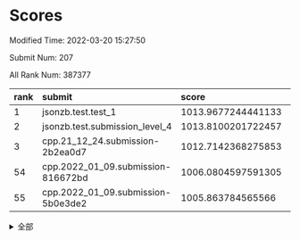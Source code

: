 # Scores

Modified Time: 2022-03-20 15:27:50

Submit Num: 207

All Rank Num: 387377

| rank |               submit               |       score        |       sigma        | pk_num |
| :--- | :--------------------------------- | :----------------- | :----------------- | :----- |
| 1    | jsonzb.test.test_1                 | 1013.9677244441133 | 0.8309802556037369 | 7484   |
| 2    | jsonzb.test.submission_level_4     | 1013.8100201722457 | 0.7952589317051623 | 7484   |
| 3    | cpp.21_12_24.submission-2b2ea0d7   | 1012.7142368275853 | 0.8035022708000982 | 7490   |
| 54   | cpp.2022_01_09.submission-816672bd | 1006.0804597591305 | 0.7348266672581563 | 7485   |
| 55   | cpp.2022_01_09.submission-5b0e3de2 | 1005.863784565566  | 0.7335712470816147 | 7488   |


<details>
<summary>全部</summary>

| rank |                 submit                 |       score        |       sigma        | pk_num |
| :--- | :------------------------------------- | :----------------- | :----------------- | :----- |
| 1    | jsonzb.test.test_1                     | 1013.9677244441133 | 0.8309802556037369 | 7484   |
| 2    | jsonzb.test.submission_level_4         | 1013.8100201722457 | 0.7952589317051623 | 7484   |
| 3    | cpp.21_12_24.submission-2b2ea0d7       | 1012.7142368275853 | 0.8035022708000982 | 7490   |
| 4    | gobigger.level_3.submission_level_3_20 | 1011.3955461634105 | 0.7913824952238572 | 7486   |
| 5    | gobigger.level_3.submission_level_3_2  | 1011.081053905574  | 0.7740844929033973 | 7491   |
| 6    | gobigger.level_3.submission_level_3_10 | 1011.0708868359153 | 0.7567323662677627 | 7489   |
| 7    | gobigger.level_3.submission_level_3_9  | 1010.9122807874011 | 0.7829248201037828 | 7488   |
| 8    | gobigger.level_3.submission_level_3_44 | 1010.911626350197  | 0.7570520357998812 | 7488   |
| 9    | gobigger.level_3.submission_level_3_6  | 1010.8343487435852 | 0.7684364245148423 | 7485   |
| 10   | gobigger.level_3.submission_level_3_33 | 1010.773064954932  | 0.7542456440318728 | 7486   |
| 11   | gobigger.level_3.submission_level_3_12 | 1010.6523566417442 | 0.7950178882995186 | 7479   |
| 12   | gobigger.level_3.submission_level_3_25 | 1010.6165995383321 | 0.7779649969263517 | 7485   |
| 13   | gobigger.level_3.submission_level_3_14 | 1010.5741777806169 | 0.7581610974091173 | 7488   |
| 14   | gobigger.level_3.submission_level_3_36 | 1010.5415705701287 | 0.7735639072534535 | 7486   |
| 15   | gobigger.level_3.submission_level_3_49 | 1010.3991856755081 | 0.7675082898680325 | 7485   |
| 16   | gobigger.level_3.submission_level_3_47 | 1010.3772578096642 | 0.730119301173358  | 7478   |
| 17   | gobigger.level_3.submission_level_3_37 | 1010.2949196048185 | 0.7506090080270922 | 7491   |
| 18   | gobigger.level_3.submission_level_3_18 | 1010.2717879164358 | 0.7566944903571289 | 7487   |
| 19   | gobigger.level_3.submission_level_3_45 | 1010.2628075702048 | 0.7622125042580714 | 7489   |
| 20   | gobigger.level_3.submission_level_3_39 | 1010.2094609497315 | 0.7659979872755286 | 7483   |
| 21   | gobigger.level_3.submission_level_3_31 | 1010.1959110599372 | 0.7702449762135015 | 7488   |
| 22   | gobigger.level_3.submission_level_3_21 | 1010.13286204625   | 0.7671808610664747 | 7487   |
| 23   | gobigger.level_3.submission_level_3_1  | 1010.106488164994  | 0.7551316721837504 | 7487   |
| 24   | gobigger.level_3.submission_level_3_0  | 1010.082314939353  | 0.7661377024086746 | 7488   |
| 25   | gobigger.level_3.submission_level_3_13 | 1010.0153125625076 | 0.7704226209975336 | 7483   |
| 26   | gobigger.level_3.submission_level_3_38 | 1009.9795976496171 | 0.7566447319209152 | 7488   |
| 27   | gobigger.level_3.submission_level_3_23 | 1009.9562437199266 | 0.7675050556018878 | 7479   |
| 28   | gobigger.level_3.submission_level_3_22 | 1009.9095474638672 | 0.7415913650690457 | 7491   |
| 29   | gobigger.level_3.submission_level_3_28 | 1009.8203971990009 | 0.7613440664404038 | 7482   |
| 30   | gobigger.level_3.submission_level_3_17 | 1009.819228871258  | 0.7550797778324001 | 7492   |
| 31   | gobigger.level_3.submission_level_3_24 | 1009.8166167580373 | 0.7373694173990069 | 7491   |
| 32   | gobigger.level_3.submission_level_3_5  | 1009.7855172441264 | 0.7671562148380111 | 7485   |
| 33   | gobigger.level_3.submission_level_3_11 | 1009.7852453473703 | 0.7589656819873425 | 7483   |
| 34   | gobigger.level_3.submission_level_3_3  | 1009.7812395644464 | 0.7538474393792042 | 7490   |
| 35   | gobigger.level_3.submission_level_3_4  | 1009.6451810867366 | 0.7585081102738653 | 7485   |
| 36   | gobigger.level_3.submission_level_3_15 | 1009.5715586485927 | 0.7700024088219884 | 7484   |
| 37   | gobigger.level_3.submission_level_3_16 | 1009.4955435821878 | 0.7483969396339074 | 7482   |
| 38   | gobigger.level_3.submission_level_3_43 | 1009.4179629620749 | 0.7508832891120428 | 7482   |
| 39   | gobigger.level_3.submission_level_3_35 | 1009.3968977977798 | 0.7574962501495744 | 7484   |
| 40   | gobigger.level_3.submission_level_3_46 | 1009.3709763747439 | 0.7689169819076646 | 7485   |
| 41   | gobigger.level_3.submission_level_3_32 | 1009.339102979353  | 0.747581983678922  | 7481   |
| 42   | gobigger.level_3.submission_level_3_30 | 1009.3322802527215 | 0.762000362550021  | 7483   |
| 43   | gobigger.level_3.submission_level_3_42 | 1009.3242532067477 | 0.7349009992028713 | 7488   |
| 44   | gobigger.level_3.submission_level_3_7  | 1009.3052177421433 | 0.7575291413685075 | 7480   |
| 45   | gobigger.level_3.submission_level_3_40 | 1009.2386270266948 | 0.7564176877479113 | 7489   |
| 46   | gobigger.level_3.submission_level_3_34 | 1008.7886294890361 | 0.746232353807501  | 7487   |
| 47   | gobigger.level_3.submission_level_3_27 | 1008.7551314979914 | 0.7485167772068801 | 7483   |
| 48   | gobigger.level_3.submission_level_3_29 | 1008.6615382873639 | 0.7369786290401963 | 7483   |
| 49   | gobigger.level_3.submission_level_3_19 | 1008.4972741358505 | 0.7461179256038545 | 7482   |
| 50   | gobigger.level_3.submission_level_3_41 | 1008.3830633828456 | 0.7264051431675822 | 7486   |
| 51   | gobigger.level_3.submission_level_3_8  | 1008.3573080987403 | 0.7440492786039353 | 7480   |
| 52   | gobigger.level_3.submission_level_3_48 | 1008.1948761054127 | 0.7533612877605713 | 7490   |
| 53   | gobigger.level_3.submission_level_3_26 | 1007.8509586317692 | 0.7445754845763128 | 7487   |
| 54   | cpp.2022_01_09.submission-816672bd     | 1006.0804597591305 | 0.7348266672581563 | 7485   |
| 55   | cpp.2022_01_09.submission-5b0e3de2     | 1005.863784565566  | 0.7335712470816147 | 7488   |
| 56   | gobigger.level_1.submission_level_1_22 | 1004.9927038470539 | 0.7197591767371174 | 7486   |
| 57   | gobigger.level_1.submission_level_1_11 | 1004.5669070039608 | 0.7325019902382045 | 7485   |
| 58   | gobigger.level_1.submission_level_1_35 | 1004.5101474260696 | 0.7180148987047019 | 7486   |
| 59   | gobigger.level_1.submission_level_1_6  | 1004.5097999079428 | 0.7275985896007793 | 7489   |
| 60   | gobigger.level_1.submission_level_1_4  | 1004.3969469939736 | 0.7382215150279334 | 7484   |
| 61   | gobigger.level_1.submission_level_1_19 | 1004.3612772443145 | 0.7183375118678007 | 7492   |
| 62   | gobigger.level_1.submission_level_1_47 | 1004.2649680785224 | 0.7110491498686716 | 7488   |
| 63   | gobigger.level_1.submission_level_1_31 | 1004.2593099944202 | 0.7166165934098553 | 7484   |
| 64   | gobigger.level_1.submission_level_1_45 | 1004.0990333339621 | 0.710123265355668  | 7481   |
| 65   | gobigger.level_1.submission_level_1_25 | 1003.9944710696635 | 0.7109860127513495 | 7485   |
| 66   | gobigger.level_1.submission_level_1_1  | 1003.8591534371766 | 0.7220004125386192 | 7485   |
| 67   | gobigger.level_1.submission_level_1_26 | 1003.8296214148082 | 0.709433335598323  | 7482   |
| 68   | gobigger.level_1.submission_level_1_8  | 1003.7701529833137 | 0.7097857814053534 | 7488   |
| 69   | gobigger.level_1.submission_level_1_24 | 1003.7693889941738 | 0.7169160762540202 | 7484   |
| 70   | gobigger.level_1.submission_level_1_32 | 1003.748119014243  | 0.7264863268371483 | 7486   |
| 71   | gobigger.level_1.submission_level_1_14 | 1003.7008829072557 | 0.7398171258888444 | 7488   |
| 72   | gobigger.level_1.submission_level_1_23 | 1003.7001255225091 | 0.7203327816207089 | 7483   |
| 73   | gobigger.level_1.submission_level_1_43 | 1003.6732544591376 | 0.7152705876480618 | 7484   |
| 74   | gobigger.level_1.submission_level_1_15 | 1003.5712387853722 | 0.7145834255781934 | 7481   |
| 75   | gobigger.level_1.submission_level_1_2  | 1003.5118054070325 | 0.7077593264177103 | 7484   |
| 76   | gobigger.level_1.submission_level_1_17 | 1003.5016745092886 | 0.7154457308467219 | 7480   |
| 77   | gobigger.level_1.submission_level_1_38 | 1003.4859396402074 | 0.7219583225231478 | 7481   |
| 78   | gobigger.level_1.submission_level_1_36 | 1003.4634415495622 | 0.7319772177920314 | 7485   |
| 79   | gobigger.level_1.submission_level_1_18 | 1003.4197235504562 | 0.7200275321565736 | 7490   |
| 80   | gobigger.level_1.submission_level_1_16 | 1003.3464633375959 | 0.7157520590560517 | 7487   |
| 81   | gobigger.level_1.submission_level_1_29 | 1003.3171951473273 | 0.7089185247218258 | 7490   |
| 82   | gobigger.level_1.submission_level_1_12 | 1003.3082176816624 | 0.7080217125691155 | 7488   |
| 83   | gobigger.level_1.submission_level_1_48 | 1003.2355998149953 | 0.7257798937528092 | 7481   |
| 84   | gobigger.level_1.submission_level_1_3  | 1003.2330105395557 | 0.7161346107452653 | 7482   |
| 85   | gobigger.level_1.submission_level_1_5  | 1003.1567880626756 | 0.7190811949969097 | 7480   |
| 86   | gobigger.level_1.submission_level_1_46 | 1003.1011562589032 | 0.7095078091987582 | 7481   |
| 87   | gobigger.level_1.submission_level_1_0  | 1003.0101588878267 | 0.7051935024241263 | 7486   |
| 88   | gobigger.level_1.submission_level_1_13 | 1002.9840032121411 | 0.7175625693182098 | 7488   |
| 89   | gobigger.level_1.submission_level_1_20 | 1002.9507994424697 | 0.7079570721915147 | 7491   |
| 90   | gobigger.level_1.submission_level_1_39 | 1002.8745373833385 | 0.7131613372417168 | 7486   |
| 91   | gobigger.level_1.submission_level_1_49 | 1002.8734646406639 | 0.7268363991766251 | 7487   |
| 92   | gobigger.level_1.submission_level_1_27 | 1002.7740048458412 | 0.7174198291404768 | 7489   |
| 93   | gobigger.level_1.submission_level_1_9  | 1002.7652194611413 | 0.7198037871449908 | 7486   |
| 94   | gobigger.level_1.submission_level_1_28 | 1002.7264761419275 | 0.7139766206094417 | 7493   |
| 95   | gobigger.level_1.submission_level_1_37 | 1002.722536776372  | 0.7059154373736953 | 7481   |
| 96   | gobigger.level_1.submission_level_1_40 | 1002.6245883223456 | 0.714400773786532  | 7482   |
| 97   | gobigger.level_1.submission_level_1_34 | 1002.6001947437146 | 0.7102582946434087 | 7489   |
| 98   | gobigger.level_1.submission_level_1_7  | 1002.5837245737316 | 0.7134332337592763 | 7488   |
| 99   | gobigger.level_1.submission_level_1_21 | 1002.536456601463  | 0.7203973249202464 | 7484   |
| 100  | gobigger.level_1.submission_level_1_10 | 1002.4908332127674 | 0.7060773086488482 | 7487   |
| 101  | gobigger.level_1.submission_level_1_42 | 1002.3107662594495 | 0.7182820639806223 | 7486   |
| 102  | gobigger.level_1.submission_level_1_30 | 1002.0255659744547 | 0.7176186198606409 | 7487   |
| 103  | gobigger.level_1.submission_level_1_33 | 1001.9622088296226 | 0.7212860242836675 | 7489   |
| 104  | gobigger.level_1.submission_level_1_44 | 1001.8068935588535 | 0.7028627598732884 | 7483   |
| 105  | gobigger.level_1.submission_level_1_41 | 1001.3414718182337 | 0.713994987210875  | 7488   |
| 106  | gobigger.random.submission_random_30   | 997.1766521235958  | 0.702807848908768  | 7481   |
| 107  | gobigger.random.submission_random_2    | 996.9251396702471  | 0.6993255292504805 | 7484   |
| 108  | gobigger.random.submission_random_46   | 996.8651693846939  | 0.7117078321606332 | 7486   |
| 109  | gobigger.random.submission_random_9    | 996.8620452558715  | 0.7127498705727762 | 7488   |
| 110  | gobigger.random.submission_random_27   | 996.7963499175908  | 0.7115749348002172 | 7479   |
| 111  | gobigger.random.submission_random_3    | 996.7462990212567  | 0.7119572166581676 | 7481   |
| 112  | gobigger.random.submission_random_42   | 996.683119997139   | 0.7122867627160304 | 7481   |
| 113  | gobigger.random.submission_random_45   | 996.5661876450117  | 0.7010313707671447 | 7488   |
| 114  | gobigger.random.submission_random_4    | 996.5449628315043  | 0.7097370511247123 | 7489   |
| 115  | gobigger.random.submission_random_40   | 996.4876047974842  | 0.7076797545427322 | 7486   |
| 116  | gobigger.random.submission_random_39   | 996.3908881389536  | 0.7113788211417683 | 7485   |
| 117  | gobigger.random.submission_random_19   | 996.3843518900354  | 0.7046789414931889 | 7484   |
| 118  | gobigger.random.submission_random_37   | 996.3760912321698  | 0.7047133832240594 | 7490   |
| 119  | gobigger.random.submission_random_1    | 996.3738868131966  | 0.7204475977694665 | 7484   |
| 120  | gobigger.random.submission_random_13   | 996.2479192629261  | 0.705614254754658  | 7482   |
| 121  | gobigger.random.submission_random_32   | 996.2157005854273  | 0.7130824701796721 | 7488   |
| 122  | gobigger.random.submission_random_0    | 996.1689111049028  | 0.7150649158410299 | 7490   |
| 123  | gobigger.random.submission_random_29   | 996.1208445256323  | 0.7071190768040702 | 7487   |
| 124  | gobigger.random.submission_random_48   | 996.0806164184464  | 0.7044140173939717 | 7485   |
| 125  | gobigger.random.submission_random_6    | 996.0605753841882  | 0.7101708835013494 | 7485   |
| 126  | gobigger.random.submission_random_15   | 996.024068926813   | 0.7077727152158992 | 7483   |
| 127  | gobigger.random.submission_random_33   | 995.9867673184007  | 0.718350471762749  | 7481   |
| 128  | gobigger.random.submission_random_8    | 995.9761064590151  | 0.7172613670830192 | 7484   |
| 129  | gobigger.random.submission_random_21   | 995.9389329190813  | 0.7032723117970837 | 7481   |
| 130  | gobigger.random.submission_random_11   | 995.9130421554177  | 0.7124885762277285 | 7491   |
| 131  | gobigger.random.submission_random_14   | 995.9033752691121  | 0.7144782976951304 | 7485   |
| 132  | gobigger.random.submission_random_31   | 995.8514708677507  | 0.7191696146528274 | 7487   |
| 133  | gobigger.random.submission_random_44   | 995.7962576989075  | 0.7003220834629945 | 7482   |
| 134  | gobigger.random.submission_random_25   | 995.7733869525907  | 0.6986045352114956 | 7485   |
| 135  | gobigger.random.submission_random_38   | 995.7587289197762  | 0.7054866600889198 | 7485   |
| 136  | gobigger.random.submission_random_47   | 995.7351418117742  | 0.7223529996133042 | 7488   |
| 137  | gobigger.random.submission_random_23   | 995.7319105997581  | 0.7125826884107319 | 7485   |
| 138  | gobigger.random.submission_random_18   | 995.6822469313988  | 0.7078929836613718 | 7492   |
| 139  | gobigger.random.submission_random_12   | 995.6792811998741  | 0.7214697473277369 | 7486   |
| 140  | gobigger.random.submission_random_20   | 995.6711608189866  | 0.6988320409910049 | 7485   |
| 141  | gobigger.random.submission_random_16   | 995.6532990972852  | 0.694314997319115  | 7478   |
| 142  | gobigger.random.submission_random_5    | 995.6425373682952  | 0.7080598930595414 | 7486   |
| 143  | gobigger.random.submission_random_49   | 995.5663964660095  | 0.7207304434059643 | 7485   |
| 144  | gobigger.random.submission_random_10   | 995.5526672055659  | 0.7076289446687724 | 7484   |
| 145  | gobigger.random.submission_random_28   | 995.5303096639473  | 0.7106054351089998 | 7488   |
| 146  | gobigger.random.submission_random_26   | 995.5266649615711  | 0.7171634089702938 | 7486   |
| 147  | gobigger.random.submission_random_41   | 995.4427777704973  | 0.7036075382207256 | 7485   |
| 148  | gobigger.random.submission_random_43   | 995.4216134523035  | 0.7277119951249371 | 7485   |
| 149  | gobigger.random.submission_random_34   | 995.312712979598   | 0.7031310486811433 | 7488   |
| 150  | gobigger.random.submission_random_36   | 995.3058656237491  | 0.6995200040324627 | 7485   |
| 151  | gobigger.random.submission_random_7    | 995.2318053838857  | 0.7000239730104914 | 7487   |
| 152  | gobigger.random.submission_random_22   | 995.0189601698172  | 0.7317281101453372 | 7487   |
| 153  | gobigger.random.submission_random_17   | 994.7491308511173  | 0.7199605683682504 | 7489   |
| 154  | gobigger.random.submission_random_35   | 994.0468943173864  | 0.7179697345787286 | 7484   |
| 155  | gobigger.level_2.submission_level_2_35 | 993.8392315037494  | 0.7494873303489132 | 7484   |
| 156  | gobigger.random.submission_random_24   | 993.8283502150099  | 0.7197915977768924 | 7478   |
| 157  | gobigger.level_2.submission_level_2_11 | 993.675316041617   | 0.7365077461630721 | 7482   |
| 158  | gobigger.level_2.submission_level_2_16 | 993.6595145610897  | 0.7291619208161724 | 7487   |
| 159  | gobigger.level_2.submission_level_2_20 | 993.4260893348704  | 0.7348797520381611 | 7490   |
| 160  | gobigger.level_2.submission_level_2_23 | 993.3247087281384  | 0.7322673553105252 | 7491   |
| 161  | gobigger.level_2.submission_level_2_29 | 993.1950842361681  | 0.7280523177717872 | 7487   |
| 162  | gobigger.level_2.submission_level_2_30 | 993.1598002368954  | 0.7365662320069825 | 7484   |
| 163  | gobigger.level_2.submission_level_2_19 | 993.1279573605941  | 0.7594713137235443 | 7483   |
| 164  | gobigger.level_2.submission_level_2_10 | 993.1264176973496  | 0.7538164837802354 | 7493   |
| 165  | gobigger.level_2.submission_level_2_26 | 993.055074660667   | 0.7307182826932017 | 7488   |
| 166  | gobigger.level_2.submission_level_2_31 | 993.0360562083624  | 0.7380657564776459 | 7490   |
| 167  | gobigger.level_2.submission_level_2_5  | 993.0241777624589  | 0.7259585052539487 | 7487   |
| 168  | gobigger.level_2.submission_level_2_37 | 992.9400026734944  | 0.7573382951139958 | 7489   |
| 169  | gobigger.level_2.submission_level_2_32 | 992.8763831523072  | 0.7361383279175205 | 7487   |
| 170  | gobigger.level_2.submission_level_2_45 | 992.8560652696211  | 0.7324849157812572 | 7483   |
| 171  | gobigger.level_2.submission_level_2_17 | 992.7019050220925  | 0.7487574917266712 | 7491   |
| 172  | gobigger.level_2.submission_level_2_1  | 992.6983501762575  | 0.7264788487755302 | 7481   |
| 173  | gobigger.level_2.submission_level_2_44 | 992.6769014670008  | 0.742104163792071  | 7490   |
| 174  | gobigger.level_2.submission_level_2_40 | 992.6326736635497  | 0.7497065779891661 | 7491   |
| 175  | gobigger.level_2.submission_level_2_22 | 992.6255840455696  | 0.7281165703668795 | 7485   |
| 176  | gobigger.level_2.submission_level_2_27 | 992.6246683812574  | 0.7403917076740513 | 7487   |
| 177  | gobigger.level_2.submission_level_2_6  | 992.4667211504369  | 0.743843016678644  | 7481   |
| 178  | gobigger.level_2.submission_level_2_49 | 992.4453893643041  | 0.7331132214819528 | 7489   |
| 179  | gobigger.level_2.submission_level_2_39 | 992.4434878508393  | 0.7353912144258538 | 7483   |
| 180  | gobigger.level_2.submission_level_2_18 | 992.4382608994326  | 0.7561662815458093 | 7487   |
| 181  | gobigger.level_2.submission_level_2_42 | 992.3979490644393  | 0.7326796866616958 | 7486   |
| 182  | gobigger.level_2.submission_level_2_14 | 992.3739921225223  | 0.7390575716389864 | 7486   |
| 183  | gobigger.level_2.submission_level_2_24 | 992.2697889994716  | 0.7539674293756734 | 7483   |
| 184  | gobigger.level_2.submission_level_2_13 | 992.1743857732051  | 0.7435436461455226 | 7482   |
| 185  | gobigger.level_2.submission_level_2_2  | 992.1687164134368  | 0.7507654676386817 | 7482   |
| 186  | gobigger.level_2.submission_level_2_4  | 992.0162795879916  | 0.7629194310876928 | 7482   |
| 187  | gobigger.level_2.submission_level_2_21 | 991.9839133922292  | 0.7489072163202809 | 7483   |
| 188  | gobigger.level_2.submission_level_2_7  | 991.9648652896874  | 0.7563422917717071 | 7487   |
| 189  | gobigger.level_2.submission_level_2_38 | 991.9571484800608  | 0.7410413126961163 | 7488   |
| 190  | gobigger.level_2.submission_level_2_28 | 991.9367803327061  | 0.7596293065257865 | 7485   |
| 191  | gobigger.level_2.submission_level_2_9  | 991.9291996185908  | 0.7660202595396371 | 7488   |
| 192  | gobigger.level_2.submission_level_2_47 | 991.7946319535164  | 0.7402507228887691 | 7482   |
| 193  | gobigger.level_2.submission_level_2_43 | 991.6638297116948  | 0.7609496844928191 | 7487   |
| 194  | gobigger.level_2.submission_level_2_36 | 991.6438043383854  | 0.7580812815327004 | 7491   |
| 195  | gobigger.level_2.submission_level_2_12 | 991.6415254580362  | 0.7537194638638436 | 7487   |
| 196  | gobigger.level_2.submission_level_2_46 | 991.6368515442178  | 0.7889217298360908 | 7485   |
| 197  | gobigger.level_2.submission_level_2_41 | 991.6107147510972  | 0.7478648126776021 | 7487   |
| 198  | gobigger.level_2.submission_level_2_3  | 991.5193073992133  | 0.753711566824714  | 7481   |
| 199  | gobigger.level_2.submission_level_2_0  | 991.2672291390509  | 0.7457116596320456 | 7485   |
| 200  | gobigger.level_2.submission_level_2_25 | 991.145089556942   | 0.7565470571469645 | 7485   |
| 201  | gobigger.level_2.submission_level_2_48 | 991.04715955391    | 0.765680553998427  | 7482   |
| 202  | gobigger.level_2.submission_level_2_33 | 990.7224329369794  | 0.7763668378527879 | 7481   |
| 203  | gobigger.level_2.submission_level_2_34 | 990.5088649076808  | 0.7505713106354822 | 7485   |
| 204  | gobigger.level_2.submission_level_2_15 | 990.4932283936149  | 0.7581388161188278 | 7489   |
| 205  | gobigger.level_2.submission_level_2_8  | 988.8834322378318  | 0.7681552124201733 | 7486   |
| 206  | gobigger.none.submission_none_0        | 976.117077166301   | 1.4653924692343752 | 7485   |
| 207  | gobigger.none.submission_none_1        | 974.2632806438562  | 1.6889619459319134 | 7483   |

</details>
